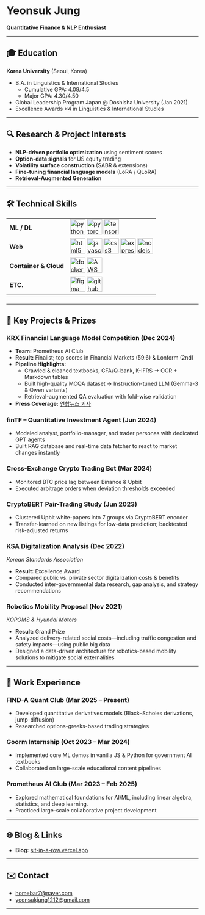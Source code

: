 # Yeonsuk Jung  
**Quantitative Finance & NLP Enthusiast**

---

## 🎓 Education  
**Korea University** (Seoul, Korea)  
- B.A. in Linguistics & International Studies  
  - Cumulative GPA: 4.09/4.5  
  - Major GPA: 4.30/4.50  
- Global Leadership Program Japan @ Doshisha University (Jan 2021)  
- Excellence Awards ×4 in Linguistics & International Studies  

---

## 🔍 Research & Project Interests  
- **NLP-driven portfolio optimization** using sentiment scores  
- **Option-data signals** for US equity trading  
- **Volatility surface construction** (SABR & extensions)  
- **Fine-tuning financial language models** (LoRA / QLoRA)  
- **Retrieval-Augmented Generation**

---

## 🛠️ Technical Skills  
<table>
  <tr>
    <td><strong>ML / DL</strong></td>
    <td>
      <img src="https://cdn.jsdelivr.net/gh/devicons/devicon/icons/python/python-original.svg" height="40" alt="python logo" />
      <img src="https://cdn.jsdelivr.net/gh/devicons/devicon/icons/pytorch/pytorch-original.svg" height="40" alt="pytorch logo" />
      <img src="https://cdn.jsdelivr.net/gh/devicons/devicon/icons/tensorflow/tensorflow-original.svg" height="40" alt="tensorflow logo" />
    </td>
  </tr>
  <tr>
    <td><strong>Web</strong></td>
    <td>
      <img src="https://cdn.jsdelivr.net/gh/devicons/devicon/icons/html5/html5-original.svg" height="40" alt="html5 logo" />
      <img src="https://cdn.jsdelivr.net/gh/devicons/devicon/icons/javascript/javascript-original.svg" height="40" alt="javascript logo" />
      <img src="https://cdn.jsdelivr.net/gh/devicons/devicon/icons/css3/css3-original.svg" height="40" alt="css3 logo" />
      <img src="https://cdn.jsdelivr.net/gh/devicons/devicon/icons/express/express-original.svg" height="40" alt="express logo" />
      <img src="https://cdn.jsdelivr.net/gh/devicons/devicon/icons/nodejs/nodejs-original.svg" height="40" alt="nodejs logo" />
    </td>
  </tr>
  <tr>
    <td><strong>Container & Cloud</strong></td>
    <td>
      <img src="https://cdn.jsdelivr.net/gh/devicons/devicon/icons/docker/docker-original.svg" height="40" alt="docker logo" />
      <img src="https://cdn.jsdelivr.net/gh/devicons/devicon/icons/amazonwebservices/amazonwebservices-line-wordmark.svg" height="40" alt="AWS logo" />
    </td>
  </tr>
  <tr>
    <td><strong>ETC.</strong></td>
    <td>
      <img src="https://cdn.jsdelivr.net/gh/devicons/devicon/icons/figma/figma-original.svg" height="40" alt="figma logo" />
      <img src="https://cdn.jsdelivr.net/gh/devicons/devicon/icons/github/github-original.svg" height="40" alt="github logo" />
    </td>
  </tr>
</table>


###

---

## 🚀 Key Projects & Prizes

### **KRX Financial Language Model Competition** (Dec 2024)  
- **Team:** Prometheus AI Club  
- **Result:** Finalist; top scores in Financial Markets (59.6) & Lonform (2nd)  
- **Pipeline Highlights:**  
  - Crawled & cleaned textbooks, CFA/Q-bank, K-IFRS → OCR + Markdown tables  
  - Built high-quality MCQA dataset → Instruction-tuned LLM (Gemma-3 & Qwen variants)  
  - Retrieval-augmented QA evaluation with fold-wise validation  
- **Press Coverage:** [연합뉴스 기사](https://www.yna.co.kr/view/AKR20241220069500008)

### **finTF – Quantitative Investment Agent** (Jun 2024)  
- Modeled analyst, portfolio-manager, and trader personas with dedicated GPT agents  
- Built RAG database and real-time data fetcher to react to market changes instantly  

### **Cross-Exchange Crypto Trading Bot** (Mar 2024)  
- Monitored BTC price lag between Binance & Upbit  
- Executed arbitrage orders when deviation thresholds exceeded  

### **CryptoBERT Pair-Trading Study** (Jun 2023)  
- Clustered Upbit white-papers into 7 groups via CryptoBERT encoder  
- Transfer-learned on new listings for low-data prediction; backtested risk-adjusted returns  

### **KSA Digitalization Analysis** (Dec 2022)  
*Korean Standards Association*  
- **Result:** Excellence Award
- Compared public vs. private sector digitalization costs & benefits  
- Conducted inter-governmental data research, gap analysis, and strategy recommendations  

### **Robotics Mobility Proposal** (Nov 2021)  
*KOPOMS & Hyundai Motors*  
- **Result:** Grand Prize
- Analyzed delivery-related social costs—including traffic congestion and safety impacts—using public big data  
- Designed a data-driven architecture for robotics-based mobility solutions to mitigate social externalities  

---

## 💼 Work Experience

### **FIND-A Quant Club** (Mar 2025 – Present)  
- Developed quantitative derivatives models (Black–Scholes derivations, jump-diffusion)  
- Researched options-greeks-based trading strategies  

### **Goorm Internship** (Oct 2023 – Mar 2024)  
- Implemented core ML demos in vanilla JS & Python for government AI textbooks  
- Collaborated on large-scale educational content pipelines  

### **Prometheus AI Club** (Mar 2023 – Feb 2025)  
- Explored mathematical foundations for AI/ML, including linear algebra, statistics, and deep learning.
- Practiced large-scale collaborative project development  

---

## 🌐 Blog & Links  
- **Blog:** [sit-in-a-row.vercel.app](https://sit-in-a-row.vercel.app)  

---

## ✉️ Contact  
- homebar7@naver.com  
- yeonsukjung1212@gmail.com  

---
